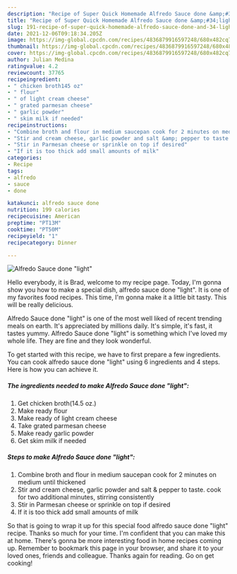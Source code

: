 ```yaml
---
description: "Recipe of Super Quick Homemade Alfredo Sauce done &amp;#34;light&amp;#34;"
title: "Recipe of Super Quick Homemade Alfredo Sauce done &amp;#34;light&amp;#34;"
slug: 191-recipe-of-super-quick-homemade-alfredo-sauce-done-and-34-light-and-34
date: 2021-12-06T09:18:34.205Z
image: https://img-global.cpcdn.com/recipes/4836879916597248/680x482cq70/alfredo-sauce-done-light-recipe-main-photo.jpg
thumbnail: https://img-global.cpcdn.com/recipes/4836879916597248/680x482cq70/alfredo-sauce-done-light-recipe-main-photo.jpg
cover: https://img-global.cpcdn.com/recipes/4836879916597248/680x482cq70/alfredo-sauce-done-light-recipe-main-photo.jpg
author: Julian Medina
ratingvalue: 4.2
reviewcount: 37765
recipeingredient:
- " chicken broth145 oz"
- " flour"
- " of light cream cheese"
- " grated parmesan cheese"
- " garlic powder"
- " skim milk if needed"
recipeinstructions:
- "Combine broth and flour in medium saucepan cook for 2 minutes on medium until thickened"
- "Stir and cream cheese, garlic powder and salt &amp; pepper to taste. cook for two additional minutes, stirring consistently"
- "Stir in Parmesan cheese or sprinkle on top if desired"
- "If it is too thick add small amounts of milk"
categories:
- Recipe
tags:
- alfredo
- sauce
- done

katakunci: alfredo sauce done 
nutrition: 199 calories
recipecuisine: American
preptime: "PT13M"
cooktime: "PT50M"
recipeyield: "1"
recipecategory: Dinner

---
```



![Alfredo Sauce done &#34;light&#34;](https://img-global.cpcdn.com/recipes/4836879916597248/680x482cq70/alfredo-sauce-done-light-recipe-main-photo.jpg)

Hello everybody, it is Brad, welcome to my recipe page. Today, I'm gonna show you how to make a special dish, alfredo sauce done &#34;light&#34;. It is one of my favorites food recipes. This time, I'm gonna make it a little bit tasty. This will be really delicious.

Alfredo Sauce done &#34;light&#34; is one of the most well liked of recent trending meals on earth. It's appreciated by millions daily. It's simple, it's fast, it tastes yummy. Alfredo Sauce done &#34;light&#34; is something which I've loved my whole life. They are fine and they look wonderful.




To get started with this recipe, we have to first prepare a few ingredients. You can cook alfredo sauce done &#34;light&#34; using 6 ingredients and 4 steps. Here is how you can achieve it.

<!--inarticleads1-->

##### The ingredients needed to make Alfredo Sauce done &#34;light&#34;:

1. Get  chicken broth(14.5 oz.)
1. Make ready  flour
1. Make ready  of light cream cheese
1. Take  grated parmesan cheese
1. Make ready  garlic powder
1. Get  skim milk if needed




<!--inarticleads2-->

##### Steps to make Alfredo Sauce done &#34;light&#34;:

1. Combine broth and flour in medium saucepan cook for 2 minutes on medium until thickened
1. Stir and cream cheese, garlic powder and salt &amp; pepper to taste. cook for two additional minutes, stirring consistently
1. Stir in Parmesan cheese or sprinkle on top if desired
1. If it is too thick add small amounts of milk




So that is going to wrap it up for this special food alfredo sauce done &#34;light&#34; recipe. Thanks so much for your time. I'm confident that you can make this at home. There's gonna be more interesting food in home recipes coming up. Remember to bookmark this page in your browser, and share it to your loved ones, friends and colleague. Thanks again for reading. Go on get cooking!
